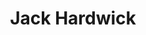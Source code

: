 ---
name: Jack Hardwick
title: Jack Hardwick
excerpt: All blog posts authored by this student
exclude:
---